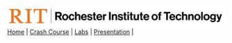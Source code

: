 [<img width=900 src="img/logo_rit.png?raw=yes">](README.md)   
[Home](README.md) |
[Crash Course](schedule.md) |
[Labs](labs/labs.md) |
[Presentation](labs/presentation.md) |
